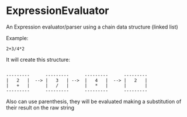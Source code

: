 # ExpressionEvaluator

An Expression evaluator/parser using a chain data structure (linked list)

Example:
```
2+3/4*2
```

It will create this structure:

```

---------      ---------      ---------      ---------
|   2   |  --> |   3   | -->  |   4   |  --> |   2   |
|   +   |      |   /   |      |   *   |      |       |
---------      ---------      ---------      ---------
```

Also can use parenthesis, they will be evaluated making a substitution of their result on the raw string
